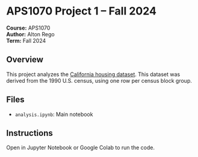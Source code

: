 # APS1070 Project 1 – Fall 2024

**Course:** APS1070  
**Author:** Alton Rego  
**Term:** Fall 2024

## Overview
This project analyzes the [California housing dataset](https://inria.github.io/scikit-learn-mooc/python_scripts/datasets_california_housing.html). This dataset was derived from the 1990 U.S. census, using one row per census block group.

## Files
- `analysis.ipynb`: Main notebook

## Instructions
Open in Jupyter Notebook or Google Colab to run the code.
